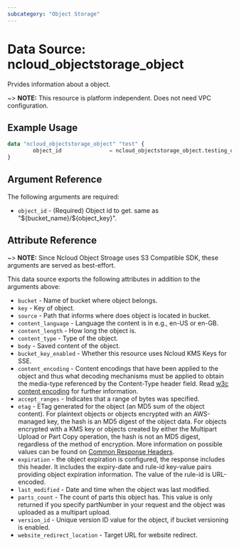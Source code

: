 ```yaml
---
subcategory: "Object Storage"
---
```


# Data Source: ncloud_objectstorage_object

Prvides information about a object.

~> **NOTE:** This resource is platform independent. Does not need VPC configuration.

## Example Usage

```terraform
data "ncloud_objectstorage_object" "test" {
		object_id				= ncloud_objectstorage_object.testing_object.id
}
```

## Argument Reference

The following arguments are required:

* `object_id` - (Required) Object id to get. same as "\${bucket_name}/${object_key}".

## Attribute Reference

~> **NOTE:** Since Ncloud Object Stroage uses S3 Compatible SDK, these arguments are served as best-effort.

This data source exports the following attributes in addition to the arguments above:

* `bucket` - Name of bucket where object belongs.
* `key` - Key of object.
* `source` - Path that informs where does object is located in bucket.
* `content_language` - Language the content is in e.g., en-US or en-GB.
* `content_length` - How long the object is.
* `content_type` - Type of the object.
* `body` - Saved content of the object.
* `bucket_key_enabled` - Whether this resource uses Ncloud KMS Keys for SSE.
* `content_encoding` - Content encodings that have been applied to the object and thus what decoding mechanisms must be applied to obtain the media-type referenced by the Content-Type header field. Read [w3c content encoding](https://www.w3.org/Protocols/rfc2616/rfc2616-sec14.html#sec14.11) for further information.
* `accept_ranges` - Indicates that a range of bytes was specified.
* `etag` - ETag generated for the object (an MD5 sum of the object content). For plaintext objects or objects encrypted with an AWS-managed key, the hash is an MD5 digest of the object data. For objects encrypted with a KMS key or objects created by either the Multipart Upload or Part Copy operation, the hash is not an MD5 digest, regardless of the method of encryption. More information on possible values can be found on [Common Response Headers](https://docs.aws.amazon.com/AmazonS3/latest/API/RESTCommonResponseHeaders.html). 
* `expiration` - the object expiration is configured, the response includes this header. It includes the expiry-date and rule-id key-value pairs providing object expiration information. The value of the rule-id is URL-encoded. 
* `last_modified` - Date and time when the object was last modified.
* `parts_count` -  The count of parts this object has. This value is only returned if you specify partNumber in your request and the object was uploaded as a multipart upload.
* `version_id` - Unique version ID value for the object, if bucket versioning is enabled.
* `website_redirect_location` - Target URL for website redirect.